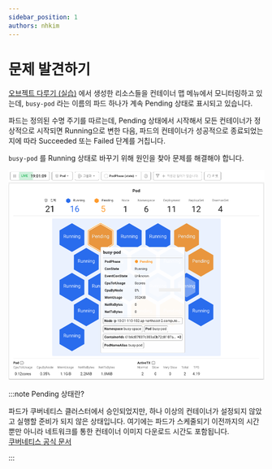 ```yaml
---
sidebar_position: 1
authors: nhkim
---
```


# 문제 발견하기

[오브젝트 다루기 (실습)](../object-handling/general-command) 에서 생성한 리소스들을 컨테이너 맵 메뉴에서 모니터링하고 있는데, `busy-pod` 라는 이름의 파드 하나가 계속 Pending 상태로 표시되고 있습니다.

파드는 정의된 수명 주기를 따르는데, Pending 상태에서 시작해서 모든 컨테이너가 정상적으로 시작되면 Running으로 변한 다음, 파드의 컨테이너가 성공적으로 종료되었는지에 따라 Succeeded 또는 Failed 단계를 거칩니다.

`busy-pod` 를 Running 상태로 바꾸기 위해 원인을 찾아 문제를 해결해야 합니다.

![find-problem](./img/intro.png)

:::note Pending 상태란?

파드가 쿠버네티스 클러스터에서 승인되었지만, 하나 이상의 컨테이너가 설정되지 않았고 실행할 준비가 되지 않은 상태입니다. 여기에는 파드가 스케줄되기 이전까지의 시간 뿐만 아니라 네트워크를 통한 컨테이너 이미지 다운로드 시간도 포함됩니다.<br/>
[쿠버네티스 공식 문서](https://kubernetes.io/ko/docs/concepts/workloads/pods/pod-lifecycle/)

:::
